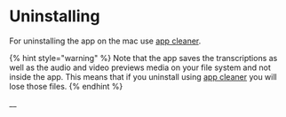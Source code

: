 # Uninstalling

For uninstalling the app on the mac use [app cleaner](https://freemacsoft.net/appcleaner/).

{% hint style="warning" %}
Note that the app saves the transcriptions as well as the audio and video previews media on your file system and not inside the app. This means that if you uninstall using [app cleaner](https://freemacsoft.net/appcleaner/) you will lose those files.
{% endhint %}

\_\_

